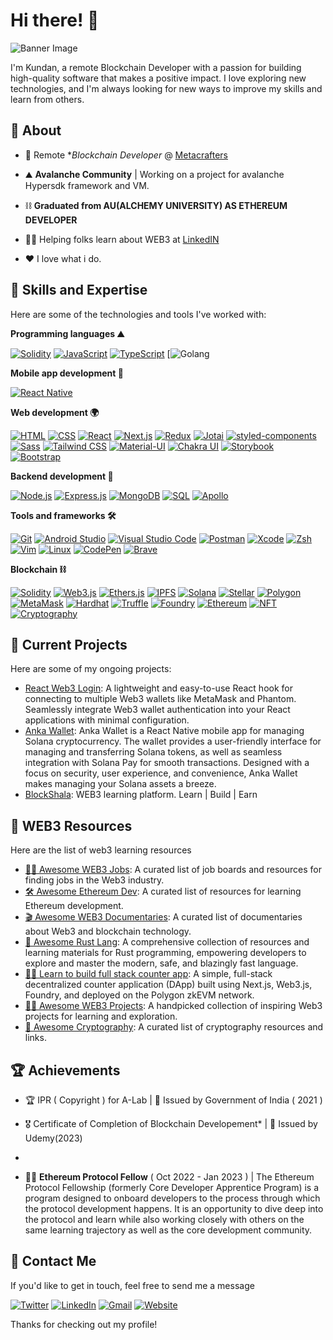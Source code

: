 # Hi there! 👋
![Banner Image](./asset/github-img.avif)

I'm Kundan, a remote Blockchain Developer with a passion for building high-quality software that makes a positive impact. I love exploring new technologies, and I'm always looking for new ways to improve my skills and learn from others.

## 🧐 About 
 

-  🏢 Remote **Blockchain Developer* @ [Metacrafters]([https://www.cerebrum.com/](https://www.metacrafters.io/))

-  ⛰️ **Avalanche Community** | Working on a project for avalanche Hypersdk framework and VM.

-  ⛓️ **Graduated from AU(ALCHEMY UNIVERSITY) AS ETHEREUM DEVELOPER**


-  🧗‍♀️ Helping folks learn about WEB3 at [LinkedIN](https://www.linkedin.com/in/kundan7750/)

-  ❤️ I love what i do.

## 🚀 Skills and Expertise

Here are some of the technologies and tools I've worked with:

**Programming languages ⛰️** 

[![Solidity](https://img.shields.io/badge/Solidity-363636?style=for-the-badge&logo=solidity&logoColor=white)](https://soliditylang.org/)
[![JavaScript](https://img.shields.io/badge/JavaScript-F7DF1E?style=for-the-badge&logo=javascript&logoColor=black)](https://developer.mozilla.org/en-US/docs/Web/JavaScript)
[![TypeScript](https://img.shields.io/badge/TypeScript-3178C6?style=for-the-badge&logo=typescript&logoColor=white)](https://www.typescriptlang.org/)
[![Golang](https://img.shields.io/badge/images?q=tbn:ANd9GcRbA7OLgPbLvkWkIbS9_ghm1IWpcnPOPQq4CQ&usqp=CAU)

**Mobile app development 📱**

[![React Native](https://img.shields.io/badge/React_Native-20232A?style=for-the-badge&logo=react&logoColor=61DAFB)](https://reactnative.dev/)

**Web development 🌍**

[![HTML](https://img.shields.io/badge/HTML5-E34F26?style=for-the-badge&logo=html5&logoColor=white)](https://developer.mozilla.org/en-US/docs/Web/Guide/HTML/HTML5)
[![CSS](https://img.shields.io/badge/CSS3-1572B6?style=for-the-badge&logo=css3&logoColor=white)](https://developer.mozilla.org/en-US/docs/Web/CSS)
[![React](https://img.shields.io/badge/React-20232A?style=for-the-badge&logo=react&logoColor=61DAFB)](https://reactjs.org/)
[![Next.js](https://img.shields.io/badge/Next.js-000000?style=for-the-badge&logo=next.js&logoColor=white)](https://nextjs.org/)
[![Redux](https://img.shields.io/badge/Redux-764ABC?style=for-the-badge&logo=redux&logoColor=white)](https://redux.js.org/)
[![Jotai](https://img.shields.io/badge/Jotai-0CAFC5?style=for-the-badge&logo=jotai&logoColor=white)](https://github.com/pmndrs/jotai)
[![styled-components](https://img.shields.io/badge/styled--components-DB7093?style=for-the-badge&logo=styled-components&logoColor=white)](https://styled-components.com/)
[![Sass](https://img.shields.io/badge/Sass-CC6699?style=for-the-badge&logo=sass&logoColor=white)](https://sass-lang.com/)
[![Tailwind CSS](https://img.shields.io/badge/Tailwind_CSS-38B2AC?style=for-the-badge&logo=tailwind-css&logoColor=white)](https://tailwindcss.com/)
[![Material-UI](https://img.shields.io/badge/Material--UI-0081CB?style=for-the-badge&logo=material-ui&logoColor=white)](https://mui.com/)
[![Chakra UI](https://img.shields.io/badge/Chakra--UI-319795?style=for-the-badge&logo=chakra-ui&logoColor=white)](https://chakra-ui.com/)
[![Storybook](https://img.shields.io/badge/Storybook-FF4785?style=for-the-badge&logo=storybook&logoColor=white)](https://storybook.js.org/)
[![Bootstrap](https://img.shields.io/badge/Bootstrap-7952B3?style=for-the-badge&logo=bootstrap&logoColor=white)](https://getbootstrap.com/)

**Backend development 🌳**

[![Node.js](https://img.shields.io/badge/Node.js-339933?style=for-the-badge&logo=node.js&logoColor=white)](https://nodejs.org/)
[![Express.js](https://img.shields.io/badge/Express.js-000000?style=for-the-badge&logo=express&logoColor=white)](https://expressjs.com/)
[![MongoDB](https://img.shields.io/badge/MongoDB-47A248?style=for-the-badge&logo=mongodb&logoColor=white)](https://www.mongodb.com/)
[![SQL](https://img.shields.io/badge/SQL-4479A1?style=for-the-badge&logo=oracle&logoColor=white)](https://www.oracle.com/database/)
[![Apollo](https://img.shields.io/badge/Apollo-311C87?style=for-the-badge&logo=apollo-graphql&logoColor=white)](https://www.apollographql.com/)

**Tools and frameworks 🛠️**

[![Git](https://img.shields.io/badge/Git-F05032?style=for-the-badge&logo=git&logoColor=white)](https://git-scm.com/)
[![Android Studio](https://img.shields.io/badge/Android_Studio-3DDC84?style=for-the-badge&logo=android-studio&logoColor=white)](https://developer.android.com/studio)
[![Visual Studio Code](https://img.shields.io/badge/Visual_Studio_Code-007ACC?style=for-the-badge&logo=visual-studio-code&logoColor=white)](https://code.visualstudio.com/)
[![Postman](https://img.shields.io/badge/Postman-FF6C37?style=for-the-badge&logo=postman&logoColor=white)](https://www.postman.com/)
[![Xcode](https://img.shields.io/badge/Xcode-147EFB?style=for-the-badge&logo=xcode&logoColor=white)](https://developer.apple.com/xcode/)
[![Zsh](https://img.shields.io/badge/Zsh-4E9A06?style=for-the-badge&logo=gnupg&logoColor=white)](https://www.zsh.org/)
[![Vim](https://img.shields.io/badge/Vim-019733?style=for-the-badge&logo=vim&logoColor=white)](https://www.vim.org/)
[![Linux](https://img.shields.io/badge/Linux-FCC624?style=for-the-badge&logo=linux&logoColor=black)](https://www.linux.org/)
[![CodePen](https://img.shields.io/badge/CodePen-000000?style=for-the-badge&logo=codepen&logoColor=white)](https://codepen.io/)
[![Brave](https://img.shields.io/badge/Brave-FB542B?style=for-the-badge&logo=brave&logoColor=white)](https://brave.com/)

**Blockchain ⛓️** 

[![Solidity](https://img.shields.io/badge/Solidity-363636?style=for-the-badge&logo=solidity&logoColor=white)](https://soliditylang.org/)
[![Web3.js](https://img.shields.io/badge/Web3.js-F16822?style=for-the-badge&logo=web3dotjs&logoColor=white)](https://web3js.readthedocs.io/)
[![Ethers.js](https://img.shields.io/badge/Ethers.js-276FD6?style=for-the-badge&logo=ethers-dot-js&logoColor=white)](https://docs.ethers.io/)
[![IPFS](https://img.shields.io/badge/IPFS-65C2CB?style=for-the-badge&logo=ipfs&logoColor=white)](https://ipfs.io/)
[![Solana](https://img.shields.io/badge/Solana-000000?style=for-the-badge&logo=solana&logoColor=white)](https://solana.com/)
[![Stellar](https://img.shields.io/badge/Stellar-120A8F?style=for-the-badge&logo=stellar&logoColor=white)](https://www.stellar.org/)
[![Polygon](https://img.shields.io/badge/Polygon-8247E5?style=for-the-badge&logo=polygon&logoColor=white)](https://polygon.technology/)
[![MetaMask](https://img.shields.io/badge/MetaMask-F6851B?style=for-the-badge&logo=metamask&logoColor=white)](https://metamask.io/)
[![Hardhat](https://img.shields.io/badge/Hardhat-DEA584?style=for-the-badge&logo=hardhat&logoColor=white)](https://hardhat.org/)
[![Truffle](https://img.shields.io/badge/Truffle-3C3C3D?style=for-the-badge&logo=truffle&logoColor=white)](https://www.trufflesuite.com/)
[![Foundry](https://img.shields.io/badge/Foundry-40BAGC?style=for-the-badge&logo=foundry&logoColor=white)](https://foundryvtt.com/)
[![Ethereum](https://img.shields.io/badge/Ethereum-3C3C3D?style=for-the-badge&logo=ethereum&logoColor=white)](https://ethereum.org/)
[![NFT](https://img.shields.io/badge/NFT-0078FF?style=for-the-badge&logo=nft&logoColor=white)](https://opensea.io/)
[![Cryptography](https://img.shields.io/badge/Cryptography-833AB4?style=for-the-badge&logo=cryptography&logoColor=white)](https://en.wikipedia.org/wiki/Cryptography)

## 🌱 Current Projects

Here are some of my ongoing projects:

- [React Web3 Login](https://github.com/Shubham0850/react-web3-login): A lightweight and easy-to-use React hook for connecting to multiple Web3 wallets like MetaMask and Phantom. Seamlessly integrate Web3 wallet authentication into your React applications with minimal configuration.
- [Anka Wallet](https://github.com/Shubham0850/anka-wallet): Anka Wallet is a React Native mobile app for managing Solana cryptocurrency. The wallet provides a user-friendly interface for managing and transferring Solana tokens, as well as seamless integration with Solana Pay for smooth transactions. Designed with a focus on security, user experience, and convenience, Anka Wallet makes managing your Solana assets a breeze.
- [BlockShala](https://github.com/Shubham0850/BlockShala): WEB3 learning platform. Learn | Build | Earn

## 🛟 WEB3 Resources

Here are the list of web3 learning resources

- [👷‍♂️ Awesome WEB3 Jobs](https://github.com/Shubham0850/awesome-web3-jobs): A curated list of job boards and resources for finding jobs in the Web3 industry.
- [🛠️ Awesome Ethereum Dev](https://github.com/Shubham0850/awesome-ethereum-dev): A curated list of resources for learning Ethereum development.
- [🎬 Awesome WEB3 Documentaries](https://github.com/Shubham0850/awesome-web3-documentaries): A curated list of documentaries about Web3 and blockchain technology.
- [🦀 Awesome Rust Lang](https://github.com/Shubham0850/awesome-rust-lang): A comprehensive collection of resources and learning materials for Rust programming, empowering developers to explore and master the modern, safe, and blazingly fast language.
- [🧑‍💻 Learn to build full stack counter app](https://github.com/Polygon-Advocates/zkevm-nextjs-counter-dapp): A simple, full-stack decentralized counter application (DApp) built using Next.js, Web3.js, Foundry, and deployed on the Polygon zkEVM network.
- [👩‍🍳 Awesome WEB3 Projects](https://github.com/Shubham0850/awesome-web3-projects): A handpicked collection of inspiring Web3 projects for learning and exploration.
- [🔐 Awesome Cryptography](https://github.com/Shubham0850/awesome-cryptography): A curated list of cryptography resources and links.

## 🏆 Achievements

- 🏆 IPR‌ ‌(‌ ‌Copyright‌ ‌)‌ ‌for‌ ‌A-Lab‌ | 🏫 Issued by Government of India ( 2021 )

- 🎖️ Certificate of Completion of Blockchain Developement* | 🏫 Issued by Udemy(2023) 

- 
- 👩‍🚀 **Ethereum Protocol Fellow** ( Oct 2022 - Jan 2023 ) | The Ethereum Protocol Fellowship (formerly Core Developer Apprentice Program) is a program designed to onboard developers to the process through which the protocol development happens. It is an opportunity to dive deep into the protocol and learn while also working closely with others on the same learning trajectory as well as the core development community.

## 💬 Contact Me

If you'd like to get in touch, feel free to send me a message

[![Twitter](https://img.shields.io/badge/Twitter-1DA1F2?style=for-the-badge&logo=twitter&logoColor=white)](https://twitter.com/InfinireCoder)
[![LinkedIn](https://img.shields.io/badge/LinkedIn-0077B5?style=for-the-badge&logo=linkedin&logoColor=white)](https://www.linkedin.com/in/kundan7750/)
[![Gmail](https://img.shields.io/badge/Gmail-D14836?style=for-the-badge&logo=gmail&logoColor=white)](mailto:kundan7750@gmail.com)
[![Website](https://img.shields.io/badge/Website-FF7139?style=for-the-badge&logo=google-chrome&logoColor=white)](https://gulzar.xyz/)

Thanks for checking out my profile!

<!-- [![Kundan's GitHub stats](https://github-readme-stats.vercel.app/api?username=shubham850)](https://github.com/shubham0850/github-readme-stats) -->

<!---
InfiniteCoder100/InfiniteCoder100 is a ✨ special ✨ repository because its `README.md` (this file) appears on your GitHub profile.
You can click the Preview link to take a look at your changes.
--->
